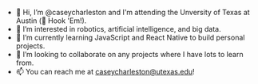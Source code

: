 - 👋 Hi, I’m @caseycharleston and I'm attending the Unversity of Texas at Austin (🤘 Hook 'Em!).
- 👀 I’m interested in robotics, artificial intelligence, and big data.
- 🌱 I’m currently learning JavaScript and React Native to build personal projects.
- 💞️ I’m looking to collaborate on any projects where I have lots to learn from.
- 📫 You can reach me at caseycharleston@utexas.edu!


<!---
caseycharleston/caseycharleston is a ✨ special ✨ repository because its `README.md` (this file) appears on your GitHub profile.
You can click the Preview link to take a look at your changes.
--->
